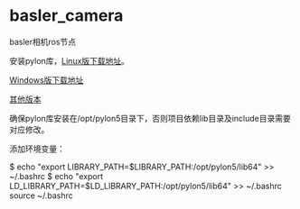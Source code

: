 # basler_camera
basler相机ros节点

安装pylon库，[Linux版下载地址](https://www.baslerweb.com/cn/sales-support/downloads/software-downloads/pylon-5-0-12-linux-x86-64-bit-debian/)。

[Windows版下载地址](https://www.baslerweb.com/cn/sales-support/downloads/software-downloads/pylon-6-1-1-windows/)

[其他版本](https://www.baslerweb.com/cn/sales-support/downloads/software-downloads/#type=pylonsoftware;series=baslerace;os=all;version=all)

确保pylon库安装在/opt/pylon5目录下，否则项目依赖lib目录及include目录需要对应修改。

添加环境变量：

$ echo "export LIBRARY_PATH=$LIBRARY_PATH:/opt/pylon5/lib64" >> ~/.bashrc
$ echo "export LD_LIBRARY_PATH=$LD_LIBRARY_PATH:/opt/pylon5/lib64" >> ~/.bashrc
source ~/.bashrc
